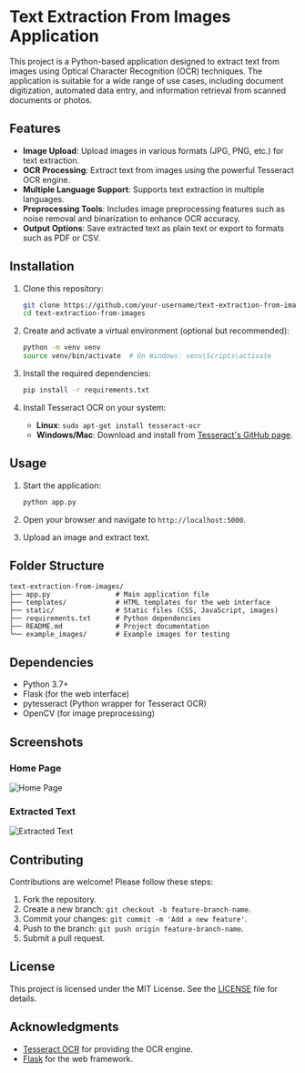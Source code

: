 
# Text Extraction From Images Application

This project is a Python-based application designed to extract text from images using Optical Character Recognition (OCR) techniques. The application is suitable for a wide range of use cases, including document digitization, automated data entry, and information retrieval from scanned documents or photos.

## Features

- **Image Upload**: Upload images in various formats (JPG, PNG, etc.) for text extraction.
- **OCR Processing**: Extract text from images using the powerful Tesseract OCR engine.
- **Multiple Language Support**: Supports text extraction in multiple languages.
- **Preprocessing Tools**: Includes image preprocessing features such as noise removal and binarization to enhance OCR accuracy.
- **Output Options**: Save extracted text as plain text or export to formats such as PDF or CSV.

## Installation

1. Clone this repository:
   ```bash
   git clone https://github.com/your-username/text-extraction-from-images.git
   cd text-extraction-from-images
   ```

2. Create and activate a virtual environment (optional but recommended):
   ```bash
   python -m venv venv
   source venv/bin/activate  # On Windows: venv\Scripts\activate
   ```

3. Install the required dependencies:
   ```bash
   pip install -r requirements.txt
   ```

4. Install Tesseract OCR on your system:
   - **Linux**: `sudo apt-get install tesseract-ocr`
   - **Windows/Mac**: Download and install from [Tesseract's GitHub page](https://github.com/tesseract-ocr/tesseract).

## Usage

1. Start the application:
   ```bash
   python app.py
   ```

2. Open your browser and navigate to `http://localhost:5000`.

3. Upload an image and extract text.

## Folder Structure

```
text-extraction-from-images/
├── app.py                # Main application file
├── templates/            # HTML templates for the web interface
├── static/               # Static files (CSS, JavaScript, images)
├── requirements.txt      # Python dependencies
├── README.md             # Project documentation
└── example_images/       # Example images for testing
```

## Dependencies

- Python 3.7+
- Flask (for the web interface)
- pytesseract (Python wrapper for Tesseract OCR)
- OpenCV (for image preprocessing)

## Screenshots

### Home Page
![Home Page](static/screenshots/homepage.png)

### Extracted Text
![Extracted Text](static/screenshots/extracted_text.png)

## Contributing

Contributions are welcome! Please follow these steps:

1. Fork the repository.
2. Create a new branch: `git checkout -b feature-branch-name`.
3. Commit your changes: `git commit -m 'Add a new feature'`.
4. Push to the branch: `git push origin feature-branch-name`.
5. Submit a pull request.

## License

This project is licensed under the MIT License. See the [LICENSE](LICENSE) file for details.

## Acknowledgments

- [Tesseract OCR](https://github.com/tesseract-ocr/tesseract) for providing the OCR engine.
- [Flask](https://flask.palletsprojects.com/) for the web framework.
